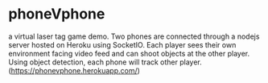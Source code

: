 # phoneVphone
a virtual laser tag game demo.  Two phones are connected through a nodejs server hosted on Heroku using SocketIO.  Each player sees their own environment facing video feed and can shoot objects at the other player.  Using object detection, each phone will track other player.
(https://phonevphone.herokuapp.com/)
